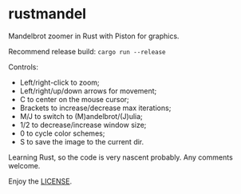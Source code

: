 # rustmandel

Mandelbrot zoomer in Rust with Piston for graphics.

Recommend release build: `cargo run --release`

Controls:

* Left/right-click to zoom;
* Left/right/up/down arrows for movement;
* C to center on the mouse cursor;
* Brackets to increase/decrease max iterations;
* M/J to switch to (M)andelbrot/(J)ulia;
* 1/2 to decrease/increase window size;
* 0 to cycle color schemes;
* S to save the image to the current dir.

Learning Rust, so the code is very nascent probably.
Any comments welcome.

Enjoy the [LICENSE](./LICENSE).
